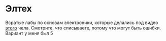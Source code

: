 # Элтех

Всратые лабы по основам электроники, которые делались под видео [этого](https://www.youtube.com/channel/UCNDbrI3eXRgW4IQhocLQelg) чела. Смотрите, что списываете, потому что могут быть ошибки. Вариант у меня был 5
